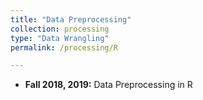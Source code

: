 ```yaml
---
title: "Data Preprocessing"
collection: processing
type: "Data Wrangling"
permalink: /processing/R

---
```


* **Fall 2018, 2019:** Data Preprocessing in R
